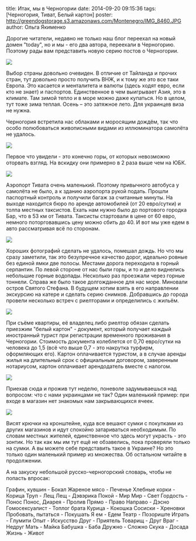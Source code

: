 title: Итак, мы в Черногории
date: 2014-09-20 09:15:36
tags: [Черногория, Тиват, Белый картон]
poster: http://greendogstorage.s3.amazonaws.com/Montenegro/IMG_8460.JPG
author: Ольга Якименко

Дорогие читатели, недавно не только наш блог переехал на новый домен "today", но и мы - его два автора, переехали в Черногорию. Поэтому рады вам представить новую серию постов о Черногории.

![](http://greendogstorage.s3.amazonaws.com/Montenegro/0.jpg)

Выбор страны довольно очевиден. В отличие от Тайланда и прочих стран, тут довольно просто получить ВНЖ, и к тому же это все таки Европа. Это касается и менталитета и валюты (здесь ходят евро, если кто не знает) и паспортов. Единственное в чем выигрывает Азия, это в климате. Там зимой тепло и в море можно даже купаться. Но в целом, тут тоже зима теплая. Осень – это затяжное лето. Для украинцев виза не нужна.

Черногория встретила нас облаками и моросящим дождём, так что особо полюбоваться живописными видами из иллюминатора самолёта не удалось.

![](http://greendogstorage.s3.amazonaws.com/Montenegro/1.jpg)

Первое что увидели - это конечно горы, от которых невозможно оторвать взгляд. На вскидку они примерно в 2 раза выше чем на ЮБК.

![](http://greendogstorage.s3.amazonaws.com/Montenegro/2.jpg)

Аэропорт Тивата очень маленький. Поэтому привычного автобуса у самолёта не было, а к зданию аэропорта рукой подать. Прошли паспортный контроль и получили багаж за считанные минуты. На выходе находится бюро по аренде автомобилей (от 20 евро/сутки) и толпа местных таксистов. Ехать нам нужно было до портового городка Бар, что в 53 км от Тивата. Таксисты стартовали в цене от 60 евро, немного поторговавшись цену можно сбить до 40. И вот мы уже едем в авто рассматривая всё по сторонам.

![](http://greendogstorage.s3.amazonaws.com/Montenegro/3.jpg)

Хороших фотографий сделать не удалось, помешал дождь. Но что мы сразу заметили, так это безупречное качество дорог, идеально ровные без единой ямки две полосы. Местами дорога переходила в горный серпантин. По левой стороне от нас были горы, и то и дело виднелись небольшие горные водопады. Несколько раз проезжали через горные тоннели. Справа же было такое долгожданное для нас море. Миновали остров Святого Стефана. В будущем хотим взять в его направлении экскурсию на катере и сделать серию снимков. Добравшись до города провели несколько встреч с риелторами и определились с жильём.

![](http://greendogstorage.s3.amazonaws.com/Montenegro/3%D0%B0.jpg)

При съёме квартиры, её владелец либо риелтор обязан сделать приезжим "белый картон" - документ, который получает каждый иностранный турист при регистрации временного проживания в Черногории. Стоимость документа колеблется от 0,70 евро/сутки на человека до 1,5 (всё что выше 0,7 - это накрутка турфирм, оформляющих его). Картон оплачивается туристом, а в случае аренды жилья на длительный срок с официальным договором, заверенным нотариусом, картон оплачивает арендодатель вместе с налогом.

![](http://greendogstorage.s3.amazonaws.com/Montenegro/4.jpg)

Приехав сюда и прожив тут неделю, поневоле задумываешься над вопросом: что с нами украинцами не так? Один маленький пример: при входе в магазин нет знакомых нам закрывающихся ячеек.

![](http://greendogstorage.s3.amazonaws.com/Montenegro/5.jpg)

Висят крючки на кронштейне, куда все вешают сумки с покупками из других магазинов и идут спокойно затариваться необходимым. По словам местных жителей, единственное что здесь могут украсть - это зонтик. Но так как мы им тут ещё не обзавелись, пока проверяли только на сумки. А вы можете себе представить такое в Украине? Но это только один маленький пример из множества. Об остальном читайте в продолжении.

А на закуску небольшой русско-черногорский словарь, чтобы не попасть впросак:

Графин, кувшин - Бокал
Жареное мясо - Печенье
Хлебные корки - Корица
Труп    - Лещ
Лещ - Дэвэрика
Покой - Мир
Мир - Свет
Гордость - Понос
Понос, Диарея   - Пролив
Прямо - Право
Направо - Дэсно
Гомосексуалист - Топлог брата
Курица - Кокошка
Сосиски - Хреновки
Пробовать, пытаться - Покушать
Я ем    - Едем
Театр - Позориште
Играть - Глумити
Опыт - Искусство
Друг     - Приятель
Товарищ - Друг
Враг    - Недруг
Мать    - Майка
Бабушка - Баба
Дружно  - Сложно
Скука - Досада
Жизнь - Живот

